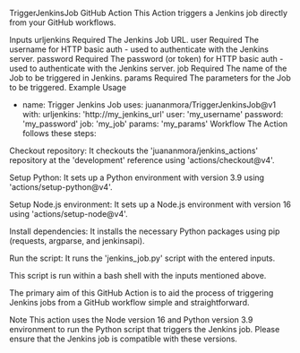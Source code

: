 TriggerJenkinsJob GitHub Action
This Action triggers a Jenkins job directly from your GitHub workflows.

Inputs
urljenkins
Required The Jenkins Job URL.
user
Required The username for HTTP basic auth - used to authenticate with the Jenkins server.
password
Required The password (or token) for HTTP basic auth - used to authenticate with the Jenkins server.
job
Required The name of the Job to be triggered in Jenkins.
params
Required The parameters for the Job to be triggered.
Example Usage
- name: Trigger Jenkins Job
  uses: juananmora/TriggerJenkinsJob@v1
  with:
    urljenkins: 'http://my_jenkins_url'
    user: 'my_username'
    password: 'my_password'
    job: 'my_job'
    params: 'my_params'
Workflow
The Action follows these steps:

Checkout repository: It checkouts the 'juananmora/jenkins_actions' repository at the 'development' reference using 'actions/checkout@v4'.

Setup Python: It sets up a Python environment with version 3.9 using 'actions/setup-python@v4'.

Setup Node.js environment: It sets up a Node.js environment with version 16 using 'actions/setup-node@v4'.

Install dependencies: It installs the necessary Python packages using pip (requests, argparse, and jenkinsapi).

Run the script: It runs the 'jenkins_job.py' script with the entered inputs.

This script is run within a bash shell with the inputs mentioned above.

The primary aim of this GitHub Action is to aid the process of triggering Jenkins jobs from a GitHub workflow simple and straightforward.

Note
This action uses the Node version 16 and Python version 3.9 environment to run the Python script that triggers the Jenkins job. Please ensure that the Jenkins job is compatible with these versions.

